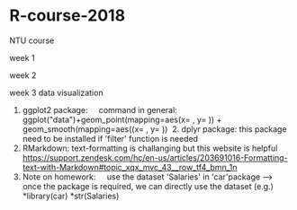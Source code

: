 # R-course-2018
NTU course

week 1

week 2


week 3 data visualization
  1. ggplot2 package: 
     command in general: ggplot("data")+geom_point(mapping=aes(x= , y= )) + geom_smooth(mapping=aes((x= , y= )) 
  2. dplyr package:
      this package need to be installed if 'filter' function is needed
  3. RMarkdown: text-formatting is challanging but this website is helpful 
     https://support.zendesk.com/hc/en-us/articles/203691016-Formatting-text-with-Markdown#topic_xqx_mvc_43__row_tf4_bmn_1n
  4. Note on homework:
     use the dataset 'Salaries' in 'car'package
     --> once the package is required, we can directly use the dataset
     (e.g.)
       *library(car)
       *str(Salaries)
